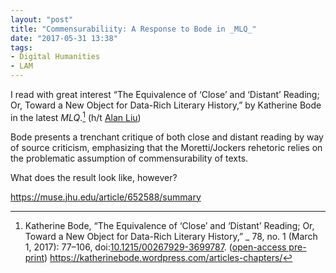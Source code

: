```yaml
---
layout: "post"
title: "Commensurabiliity: A Response to Bode in _MLQ_"
date: "2017-05-31 13:38"
tags:
- Digital Humanities
- LAM
---
```


I read with great interest “The Equivalence of ‘Close’ and ‘Distant’ Reading; Or, Toward a New Object for Data-Rich Literary History,” by  Katherine Bode in the latest _MLQ_.[^bode] (h/t [Alan Liu](https://twitter.com/alanyliu/status/869782911746289664))

[^bode]: Katherine Bode, “The Equivalence of ‘Close’ and ‘Distant’ Reading; Or, Toward a New Object for Data-Rich Literary History,” _ 78, no. 1 (March 1, 2017): 77–106, doi:[10.1215/00267929-3699787](https://dx.doi.org/10.1215/00267929-3699787). ([open-access pre-print](https://katherinebode.files.wordpress.com/2014/07/bode-article_mlq_final.pdf)) https://katherinebode.wordpress.com/articles-chapters/

Bode presents a trenchant critique of both close and distant reading by way of source criticism, emphasizing that the Moretti/Jockers rehetoric relies on the problematic assumption of commensurability of texts.

What does the result look like, however?

https://muse.jhu.edu/article/652588/summary

